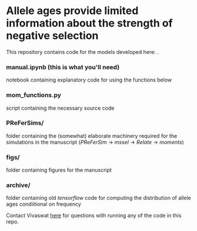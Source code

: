 # Allele ages provide limited information about the strength of negative selection

This repository contains code for the models developed here: . 

### manual.ipynb (this is what you'll need)

notebook containing explanatory code for using the functions below

### mom\_functions.py

script containing the necessary source code

### PReFerSims/

folder containing the (somewhat) elaborate machinery required for the simulations in the manuscript (_PReFerSim_ -> _mssel_ -> _Relate_ -> _moments_) 

### figs/

folder containing figures for the manuscript 

### archive/

folder containing old _tensorflow_ code for computing the distribution of allele ages condiitional on frequency

Contact Vivaswat [here](mailto:vivaswat@uchicago.edu) for questions with running any of the code in this repo. 
